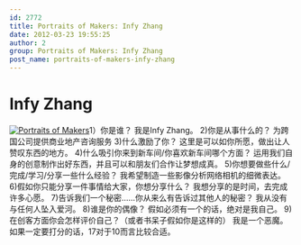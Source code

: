```yaml
---
id: 2772
title: Portraits of Makers: Infy Zhang
date: 2012-03-23 19:55:25
author: 2
group: Portraits of Makers: Infy Zhang
post_name: portraits-of-makers-infy-zhang
---
```




# Infy Zhang

[![Portraits of Makers](http://farm8.staticflickr.com/7186/6854408474_c3258bc69a_z.jpg)](http://www.flickr.com/photos/76398697@N08/6854408474/ "Portraits of Makers by xinchejian, on Flickr")1）你是谁？ 我是Infy Zhang。 2)你是从事什么的？ 为跨国公司提供商业地产咨询服务 3)什么激励了你？ 这里是可以如你所愿，做出让人赞叹东西的地方。 4)什么吸引你来到新车间/你喜欢新车间哪个方面？ 运用我们自身的创意制作出好东西，并且可以和朋友们合作让梦想成真。 5)你想要做些什么/完成/学习/分享一些什么经验？ 我希望制造一些影像分析网络相机的细微表达。 6)假如你只能分享一件事情给大家，你想分享什么？ 我想分享的是时间，去完成许多心愿。 7)告诉我们一个秘密……你从来么有告诉过其他人的秘密？ 我从没有与任何人坠入爱河。 8)谁是你的偶像？ 假如必须有一个的话，绝对是我自己。 9)在创客方面你会怎样评价自己？（或者书呆子假如你是这样的） 我是一个恶魔。如果一定要打分的话，17对于10而言比较合适。